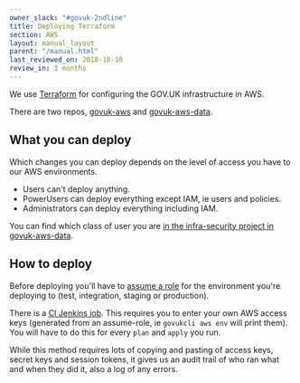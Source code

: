 ```yaml
---
owner_slack: "#govuk-2ndline"
title: Deploying Terraform
section: AWS
layout: manual_layout
parent: "/manual.html"
last_reviewed_on: 2018-10-10
review_in: 3 months
---
```


We use [Terraform](https://terraform.io) for configuring the GOV.UK
infrastructure in AWS.

There are two repos,
[govuk-aws](https://github.com/alphagov/govuk-aws) and
[govuk-aws-data](https://github.com/alphagov/govuk-aws-data).

## What you can deploy

Which changes you can deploy depends on the level of access you have
to our AWS environments.

- Users can't deploy anything.
- PowerUsers can deploy everything except IAM, ie users and policies.
- Administrators can deploy everything including IAM.

You can find which class of user you are [in the infra-security
project in
govuk-aws-data](https://github.com/alphagov/govuk-aws-data/tree/master/data/infra-security).

## How to deploy

Before deploying you'll have to [assume a role](/manual/user-management-in-aws.html) for the
environment you're deploying to (test, integration, staging or production).

There is a [CI Jenkins job](https://ci-deploy.integration.publishing.service.gov.uk/job/Deploy_Terraform_GOVUK_AWS/).
This requires you to enter your own AWS access keys (generated from an
assume-role, ie `govukcli aws env` will print them). You will have to
do this for every `plan` and `apply` you run.

While this method requires lots of copying and pasting of access keys,
secret keys and session tokens, it gives us an audit trail of who ran
what and when they did it, also a log of any errors.
